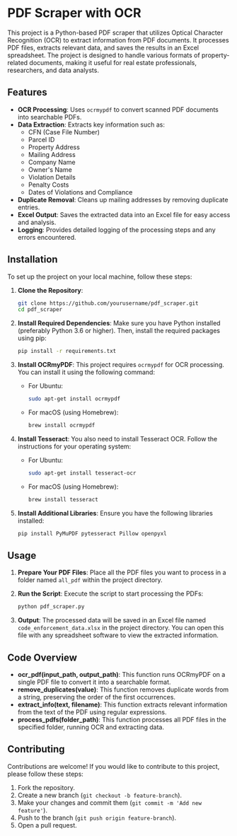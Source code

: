 # PDF Scraper with OCR

This project is a Python-based PDF scraper that utilizes Optical Character Recognition (OCR) to extract information from PDF documents. It processes PDF files, extracts relevant data, and saves the results in an Excel spreadsheet. The project is designed to handle various formats of property-related documents, making it useful for real estate professionals, researchers, and data analysts.

## Features

- **OCR Processing**: Uses `ocrmypdf` to convert scanned PDF documents into searchable PDFs.
- **Data Extraction**: Extracts key information such as:
  - CFN (Case File Number)
  - Parcel ID
  - Property Address
  - Mailing Address
  - Company Name
  - Owner's Name
  - Violation Details
  - Penalty Costs
  - Dates of Violations and Compliance
- **Duplicate Removal**: Cleans up mailing addresses by removing duplicate entries.
- **Excel Output**: Saves the extracted data into an Excel file for easy access and analysis.
- **Logging**: Provides detailed logging of the processing steps and any errors encountered.

## Installation

To set up the project on your local machine, follow these steps:

1. **Clone the Repository**:
   ```bash
   git clone https://github.com/yourusername/pdf_scraper.git
   cd pdf_scraper
   ```

2. **Install Required Dependencies**:
   Make sure you have Python installed (preferably Python 3.6 or higher). Then, install the required packages using pip:
   ```bash
   pip install -r requirements.txt
   ```

3. **Install OCRmyPDF**:
   This project requires `ocrmypdf` for OCR processing. You can install it using the following command:
   - For Ubuntu:
     ```bash
     sudo apt-get install ocrmypdf
     ```
   - For macOS (using Homebrew):
     ```bash
     brew install ocrmypdf
     ```

4. **Install Tesseract**:
   You also need to install Tesseract OCR. Follow the instructions for your operating system:
   - For Ubuntu:
     ```bash
     sudo apt-get install tesseract-ocr
     ```
   - For macOS (using Homebrew):
     ```bash
     brew install tesseract
     ```

5. **Install Additional Libraries**:
   Ensure you have the following libraries installed:
   ```bash
   pip install PyMuPDF pytesseract Pillow openpyxl
   ```

## Usage

1. **Prepare Your PDF Files**:
   Place all the PDF files you want to process in a folder named `all_pdf` within the project directory.

2. **Run the Script**:
   Execute the script to start processing the PDFs:
   ```bash
   python pdf_scraper.py
   ```

3. **Output**:
   The processed data will be saved in an Excel file named `code_enforcement_data.xlsx` in the project directory. You can open this file with any spreadsheet software to view the extracted information.

## Code Overview

- **ocr_pdf(input_path, output_path)**: This function runs OCRmyPDF on a single PDF file to convert it into a searchable format.
- **remove_duplicates(value)**: This function removes duplicate words from a string, preserving the order of the first occurrences.
- **extract_info(text, filename)**: This function extracts relevant information from the text of the PDF using regular expressions.
- **process_pdfs(folder_path)**: This function processes all PDF files in the specified folder, running OCR and extracting data.

## Contributing

Contributions are welcome! If you would like to contribute to this project, please follow these steps:

1. Fork the repository.
2. Create a new branch (`git checkout -b feature-branch`).
3. Make your changes and commit them (`git commit -m 'Add new feature'`).
4. Push to the branch (`git push origin feature-branch`).
5. Open a pull request.


